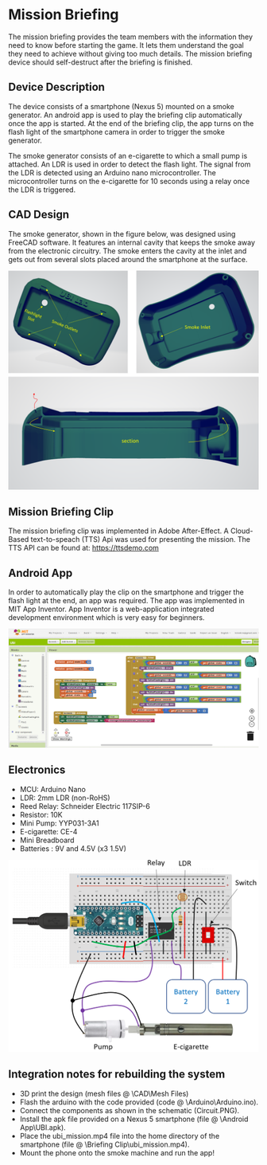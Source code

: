 # Mission Briefing
The mission briefing provides the team members with the information they need to know before starting the game. It lets them understand the goal they need to achieve without giving too much details. The mission briefing device should self-destruct after the briefing is finished.

## Device Description
The device consists of a smartphone (Nexus 5) mounted on a smoke generator. An android app is used to play the briefing clip automatically once the app is started. At the end of the briefing clip, the app turns on the flash light of the smartphone camera in order to trigger the smoke generator. 

The smoke generator consists of an e-cigarette to which a small pump is attached. An LDR is used in order to detect the flash light. The signal from the LDR is detected using an Arduino nano microcontroller. The microcontroller turns on the e-cigarette for 10 seconds using a relay once the LDR is triggered.

## CAD Design
The smoke generator, shown in the figure below, was designed using FreeCAD software. It features an internal cavity that keeps the smoke away from the electronic circuitry. The smoke enters the cavity at the inlet and gets out from several slots placed around the smartphone at the surface.

![CAD Image](https://github.com/ubilab-escape/mission-briefing/blob/master/CAD/Images/0.png)

## Mission Briefing Clip
The mission briefing clip was implemented in Adobe After-Effect. A Cloud-Based text-to-speach (TTS) Api was used for presenting the mission. The TTS API can be found at: https://ttsdemo.com

## Android App
In order to automatically play the clip on the smartphone and trigger the flash light at the end, an app was required. The app was implemented in MIT App Inventor. App Inventor is a web-application integrated development environment which is very easy for beginners.

![App Image](https://github.com/ubilab-escape/mission-briefing/blob/master/Android%20App/UBI.png)

## Electronics 
- MCU: Arduino Nano 
- LDR: 2mm LDR (non-RoHS)
- Reed Relay: Schneider Electric 117SIP-6 
- Resistor: 10K 
- Mini Pump: YYP031-3A1
- E-cigarette: CE-4
- Mini Breadboard
- Batteries : 9V and 4.5V (x3 1.5V)

![Circuit Image](https://github.com/ubilab-escape/mission-briefing/blob/master/Circuit.PNG)

## Integration notes for rebuilding the system
- 3D print the design (mesh files @ \CAD\Mesh Files)
- Flash the arduino with the code provided (code @ \Arduino\Arduino.ino).
- Connect the components as shown in the schematic (Circuit.PNG).
- Install the apk file provided on a Nexus 5 smartphone (file @ \Android App\UBI.apk).
- Place the ubi_mission.mp4 file into the home directory of the smartphone (file @ \Briefing Clip\ubi_mission.mp4).
- Mount the phone onto the smoke machine and run the app!

